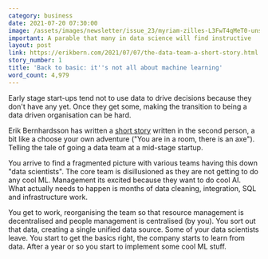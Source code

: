 ```yaml
---
category: business
date: 2021-07-20 07:30:00
image: /assets/images/newsletter/issue_23/myriam-zilles-L3FwT4qMeT0-unsplash.jpeg
important: A parable that many in data science will find instructive
layout: post
link: https://erikbern.com/2021/07/07/the-data-team-a-short-story.html
story_number: 1
title: 'Back to basic: it''s not all about machine learning'
word_count: 4,979
---
```


Early stage start-ups tend not to use data to drive decisions because they don't have any yet.  Once they get some, making the transition to being a data driven organisation can be hard. 

Erik Bernhardsson has written a [short story](https://erikbern.com/2021/07/07/the-data-team-a-short-story.html) written in the second person, a bit like a choose your own adventure ("You are in a room, there is an axe"). Telling the tale of going a data team at a mid-stage startup. 

You arrive to find a fragmented picture with various teams having this down "data scientists". The core team is disillusioned as they are not getting to do any cool ML. Management its excited because they want to do cool AI. What actually needs to happen is months of data cleaning, integration, SQL and infrastructure work.

You get to work, reorganising the team so that resource management is decentralised and people management is centralised (by you). You sort out that data, creating a single unified data source. Some of your data scientists leave. You start to get the basics right, the company starts to learn from data. After a year or so you start to implement some cool ML stuff.